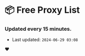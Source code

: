 # :package: Free Proxy List
### Updated every 15 minutes.

- Last updated: `2024-06-29 03:08`

:heart:
